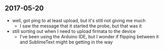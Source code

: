 ## 2017-05-20
- well, got ping to at least upload, but it's still not giving me much
  - I saw the message that it started the probe, but that was it
- still sorting out when I need to upload firmata to the device
  - I've been using the Arduino IDE, but I wonder if flipping between it and SublimeText might be getting in the way
